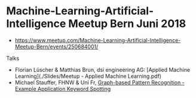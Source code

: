 # Machine-Learning-Artificial-Intelligence Meetup Bern Juni 2018

- https://www.meetup.com/Machine-Learning-Artificial-Intelligence-Meetup-Bern/events/250684001/

Talks

- Florian Lüscher & Matthias Brun, dsi engineering AG: [Applied Machine Learning](./Slides/Meetup - Applied Machine Learning.pdf)
- Michael Stauffer, FHNW & Uni Fr, [Graph-based Pattern Recognition - Example Application Keyword Spotting](./Slides/Michael_Stauffer_Graph_Based_PR.pdf)
